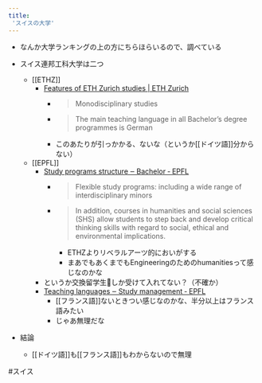 ```yaml
---
title:
 'スイスの大学'
---
```


- なんか大学ランキングの上の方にちらほらいるので、調べている



- スイス連邦工科大学は二つ
    - [[ETHZ]]
        - [Features of ETH Zurich studies | ETH Zurich](https://ethz.ch/en/studies/bachelor/prospective-students/features-of-eth-studies.html)
            - > Monodisciplinary studies
            - > The main teaching language in all Bachelor’s degree programmes is German
            - このあたりが引っかかる、ないな（というか[[ドイツ語]]分からない）
    - [[EPFL]]
        - [Study programs structure ‒ Bachelor ‐ EPFL](https://www.epfl.ch/education/bachelor/study-programs-structure/)
            - > Flexible study programs: including a wide range of interdisciplinary minors
            - >  In addition, courses in humanities and social sciences (SHS) allow students to step back and develop critical thinking skills with regard to social, ethical and environmental implications.
                - ETHZよりリベラルアーツ的においがする
                - まあでもあくまでもEngineeringのためのhumanitiesって感じなのかな
        - というか交換留学生しか受けて入れてない？（不確か）
        - [Teaching languages ‒ Study management ‐ EPFL](https://www.epfl.ch/education/studies/en/rules-and-procedures/teaching_languages/)
            - [[フランス語]]ないときつい感じなのかな、半分以上はフランス語みたい
            - じゃあ無理だな

- 結論
    - [[ドイツ語]]も[[フランス語]]もわからないので無理

#スイス
